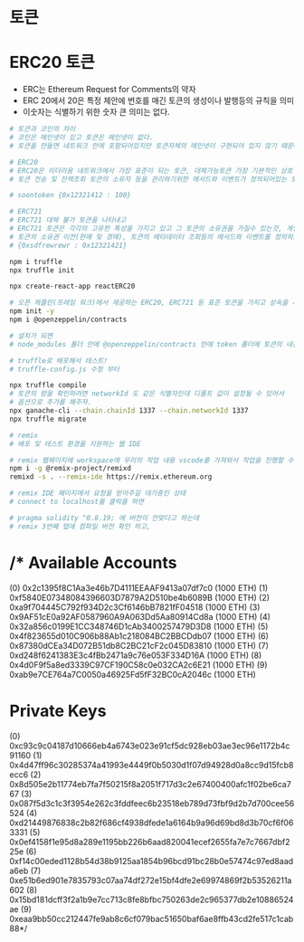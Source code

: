 # 토큰

# ERC20 토큰 

- ERC는 Ethereum Request for Comments의 약자
- ERC 20에서 20은 특정 제안에 번호를 매긴 토큰의 생성이나 발행등의 규칙을 의미
- 이숫자는 식별하기 위한 숫자 큰 의미는 없다.

```sh
# 토큰과 코인의 차이
# 코인은 메인넷이 있고 토큰은 메인넷이 없다.
# 토큰을 만들면 네트워크 안에 포함되어있지만 토큰자체의 메인넷이 구현되어 있지 않기 때문에 코인은 아니다.

# ERC20
# ERC20은 이더리움 네트워크에서 가장 표준이 되는 토큰, 대체가능토큰 가장 기본적인 상호 교환 가능한 토큰의 기능을 정의하고있다.
# 토큰 전송 및 잔액조회 토큰의 소유자 등을 관리하기위한 메서드와 이벤트가 정의되어있는 토큰. 탈중앙화된 금융(Defi)등 사용한다.

# soontoken {0x12321412 : 100}

# ERC721
# ERC721 대체 불가 토큰을 나타내고 
# ERC721 토큰은 각각의 고유한 특성을 가지고 있고 그 토큰의 소유권을 가질수 있는것, 게임 아이템, 미술품, 부동산 등의 소유권을 나타낼 수 있다.
# 토큰의 소유권 이전(판매 및 경매), 토큰의 메타데이터 조회등의 메서드와 이벤트를 정의하고있다.
# {0xsdfrewrewr : 0x12321421}
``` 

```sh
npm i truffle
npx truffle init

npx create-react-app reactERC20

# 오픈 제플린(프레임 워크)에서 제공하는 ERC20, ERC721 등 표준 토큰을 가지고 상속을 시켜서 토큰을 사용
npm init -y
npm i @openzeppelin/contracts

# 설치가 되면
# node_modules 폴더 안에 @openzeppelin/contracts 안에 token 폴더에 토큰의 내용이 담겨있다.

# truffle로 배포해서 테스트!
# truffle-config.js 수정 부터

npx truffle compile
# 토큰의 량을 확인하려면 networkId 도 같은 식별자인데 디폴트 값이 설정될 수 있어서
# 옵션으로 추가를 해주자.
npx ganache-cli --chain.chainId 1337 --chain.networkId 1337
npx truffle migrate

# remix
# 배포 및 테스트 환경을 지원하는 웹 IDE

# remix 웹페이지에 workspace에 우리의 작업 내용 vscode를 가져와서 작업을 진행할 수 있다.
npm i -g @remix-project/remixd
remixd -s . --remix-ide https://remix.ethereum.org

# remix IDE 페이지에서 요청을 받아주길 대기중인 상태
# connect to localhost를 클릭을 하면

# pragma solidity ^0.8.19; 에 버전이 안맞다고 하는데
# remix 3번째 탭에 컴파일 버전 확인 하고,

```
/*
Available Accounts
==================
(0) 0x2c1395f8C1Aa3e46b7D4111EEAAF9413a07df7c0 (1000 ETH)
(1) 0xf5840E07348084396603D7879A2D510be4b6089B (1000 ETH)
(2) 0xa9f704445C792f934D2c3Cf6146bB7821fF04518 (1000 ETH)
(3) 0x9AF51cE0a92AF0587960A9A063Dd5Aa80914Cd8a (1000 ETH)
(4) 0x32a856c0199E1CC348746D1cAb3400257479D3D8 (1000 ETH)
(5) 0x4f823655d010C906b88Ab1c218084BC2BBCDdb07 (1000 ETH)
(6) 0x87380dCEa34D072B51db8C2BC21cF2c045D83810 (1000 ETH)
(7) 0xd248f6241383E3c4fBb2471a9c76e053F334D16A (1000 ETH)
(8) 0x4d0F9f5a8ed3339C97CF190C58c0e032CA2c6E21 (1000 ETH)
(9) 0xab9e7CE764a7C0050a46925Fd5fF32BC0cA2046c (1000 ETH)

Private Keys
==================
(0) 0xc93c9c04187d10666eb4a6743e023e91cf5dc928eb03ae3ec96e1172b4c91160
(1) 0x4d47ff96c30285374a41993e4449f0b5030d1f07d94928d0a8cc9d15fcb8ecc6
(2) 0x8d505e2b11774eb7fa7f50215f8a2051f717d3c2e67400400afc1f02be6ca767
(3) 0x087f5d3c1c3f3954e262c3fddfeec6b23518eb789d73fbf9d2b7d700cee56524
(4) 0xd21449876838c2b82f686cf4938dfede1a6164b9a96d69bd8d3b70cf6f063331
(5) 0x0ef4158f1e95d8a289e1195bb226b6aad820041ecef2655fa7e7c7667dbf225e
(6) 0xf14c00eded1128b54d38b9125aa1854b96bcd91bc28b0e57474c97ed8aada6eb
(7) 0xe51b6ed901e7835793c07aa74df272e15bf4dfe2e69974869f2b53526211a602
(8) 0x15bd181dcff3f2a1b9e7cc713c8fe8bfbc750263de2c965377db2e10886524ae
(9) 0xeaa9bb50cc212447fe9ab8c6cf079bac51650baf6ae8ffb43cd2fe517c1cab88*/